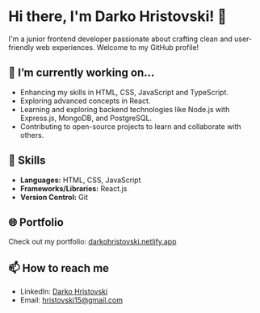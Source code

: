 # Hi there, I'm Darko Hristovski! 👋

I'm a junior frontend developer passionate about crafting clean and user-friendly web experiences. Welcome to my GitHub profile!

## 🔭 I’m currently working on...

- Enhancing my skills in HTML, CSS, JavaScript and TypeScript.
- Exploring advanced concepts in React.
- Learning and exploring backend technologies like Node.js with Express.js, MongoDB, and PostgreSQL.
- Contributing to open-source projects to learn and collaborate with others.


## 💼 Skills

- **Languages:** HTML, CSS, JavaScript
- **Frameworks/Libraries:** React.js
- **Version Control:** Git


## 🌐 Portfolio

Check out my portfolio: [darkohristovski.netlify.app](https://darkohristovski.netlify.app/)


## 📫 How to reach me

- LinkedIn: [Darko Hristovski](https://www.linkedin.com/in/darko-hristovski/)
- Email: [hristovski15@gmail.com](mailto:hristovski15@gmail.com)
